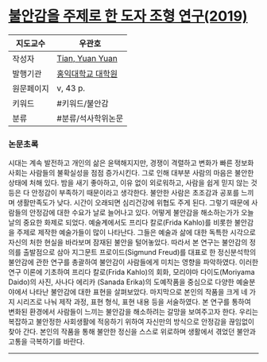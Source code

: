 # [불안감을 주제로 한 도자 조형 연구(2019)](https://dcoll.hongik.ac.kr/srch/srchDetail/000000023945)

| 지도교수  | 우관호                                                                                                                                                                      |
| ----- | ------------------------------------------------------------------------------------------------------------------------------------------------------------------------ |
| 작성자   | [Tian, Yuan Yuan](https://dcoll.hongik.ac.kr/srch/srchResultListByLink?keyword=Tian%2C+Yuan+Yuan&field=creator_all)                                                      |
| 발행기관  | [홍익대학교 대학원](https://dcoll.hongik.ac.kr/srch/srchResultListByLink?keyword=%ED%99%8D%EC%9D%B5%EB%8C%80%ED%95%99%EA%B5%90+%EB%8C%80%ED%95%99%EC%9B%90&field=publisher_srch) |
| 원문페이지 | v, 43 p.                                                                                                                                                                 |
| 키워드   | #키워드/불안감                                                                                                                                                                 |
| 분류    | #분류/석사학위논문                                                                                                                                                               |

### 논문초록
시대는 계속 발전하고 개인의 삶은 윤택해지지만, 경쟁이 격렬하고 변화가 빠른 정보화 사회는 사람들의 불확실성을 점점 증가시킨다. 그로 인해 대부분 사람의 마음은 불안한 상태에 처해 있다. 밤을 새기 좋아하고, 이유 없이 외로워하고, 사람을 쉽게 믿지 않는 것 등은 다 안정감이 부족하기 때문이라고 생각한다. 불안한 사람은 초조감과 공포를 느끼며 생활만족도가 낮다. 시간이 오래되면 심리건강에 위협도 주게 된다. 그렇기 때문에 사람들의 안정감에 대한 수요가 날로 늘어나고 있다. 어떻게 불안감을 해소하는가가 오늘날의 중요한 화제로 되었다. 예술계에서도 프리다 칼로(Frida Kahlo)를 비롯한 불안감을 주제로 제작한 예술가들이 많이 나타난다. 그들은 예술과 삶에 대한 독특한 시각으로 자신의 처한 현실을 바라보며 잠재된 불안을 털어놓았다. 따라서 본 연구는 불안감의 정의를 출발점으로 삼아 지그문트 프로이드(Sigmund Freud)를 대표로 한 정신분석학의 불안감에 관한 연구를 총괄하여 불안감이 사람들에게 미치는 영향을 파악하였다. 이러한 연구 이론에 기초하여 프리다 칼로(Frida Kahlo)의 회화, 모리야마 다이도(Moriyama Daido)의 사진, 사나다 에리카 (Sanada Erika)의 도예작품을 중심으로 다양한 예술분야에서 나타난 불안감에 대한 표현을 살펴보았다. 마지막으로 본인의 작품을 크게 네 가지 시리즈로 나눠 제작 과정, 표현 형식, 표현 내용 등을 서술하였다. 본 연구를 통하여 변화된 환경에서 사람들이 느끼는 불안감을 해소하려는 갈망을 보여주고자 한다. 우리는 복잡하고 불안정한 사회생활에 적응하기 위하여 자신만의 방식으로 안정감을 끊임없이 찾아 간다. 본인의 작품을 통해 불안한 정신을 스스로 위로하며 생활에서 겪었던 불안과 고통을 극복하기를 바란다.


---
